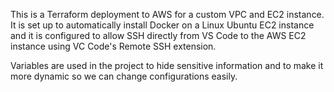This is a Terraform deployment to AWS for a custom VPC and EC2 instance.
It is set up to automatically install Docker on a Linux Ubuntu EC2 instance and
it is configured to allow SSH directly from VS Code to the AWS EC2 instance using
VC Code's Remote SSH extension.

Variables are used in the project to hide sensitive information and to make it
more dynamic so we can change configurations easily.
